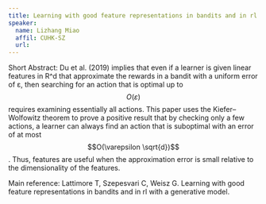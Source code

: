 ```yaml
---
title: Learning with good feature representations in bandits and in rl with a generative model
speaker:
  name: Lizhang Miao
  affil: CUHK-SZ
  url: 
---
```


Short Abstract: Du et al. (2019) implies that even if a learner is given linear features in R^d that approximate the rewards in a bandit with a uniform error of ε, then searching for an action that is optimal up to $$O(\varepsilon)$$ requires examining essentially all actions. This paper uses the Kiefer–Wolfowitz theorem to prove a positive result that by checking only a few actions, a learner can always find an action that is suboptimal with an error of at most $$O(\varepsilon \sqrt{d})$$. Thus, features are useful when the approximation error is small relative to the dimensionality of the features.

Main reference:
Lattimore T, Szepesvari C, Weisz G. Learning with good feature representations in bandits and in rl with a generative model.
